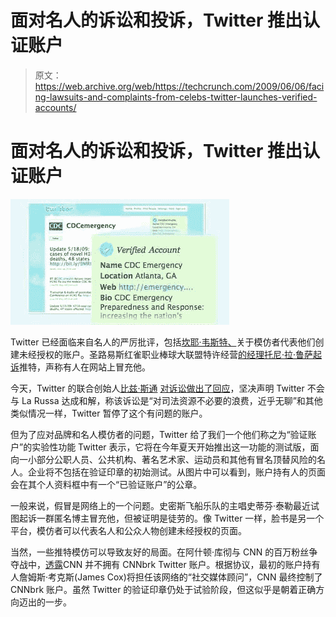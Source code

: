 # 面对名人的诉讼和投诉，Twitter 推出认证账户

> 原文：<https://web.archive.org/web/https://techcrunch.com/2009/06/06/facing-lawsuits-and-complaints-from-celebs-twitter-launches-verified-accounts/>

# 面对名人的诉讼和投诉，Twitter 推出认证账户

![](img/00915bffa75606a8fce86c5e5e39ab1a.png)

Twitter 已经面临来自名人的严厉批评，包括[坎耶·韦斯特、](https://web.archive.org/web/20230403195515/https://techcrunch.com/2009/05/12/kayne-west-is-mad-as-hell-at-twitter-and-hes-not-going-to-take-this-anymore/)关于模仿者代表他们创建未经授权的账户。圣路易斯红雀职业棒球大联盟特许经营[的经理托尼·拉·鲁萨起诉](https://web.archive.org/web/20230403195515/https://techcrunch.com/2009/06/04/hey-there-tony-la-russa-is-suing-twitter/)推特，声称有人在网站上冒充他。

今天，Twitter 的联合创始人[比兹·斯通](https://web.archive.org/web/20230403195515/http://www.crunchbase.com/person/biz-stone) [对诉讼做出了回应](https://web.archive.org/web/20230403195515/http://blog.twitter.com/2009/06/not-playing-ball.html)，坚决声明 Twitter 不会与 La Russa 达成和解，称该诉讼是“对司法资源不必要的浪费，近乎无聊”和其他类似情况一样，Twitter 暂停了这个有问题的账户。

但为了应对品牌和名人模仿者的问题，Twitter 给了我们一个他们称之为“验证账户”的实验性功能 Twitter 表示，它将在今年夏天开始推出这一功能的测试版，面向一小部分公职人员、公共机构、著名艺术家、运动员和其他有冒名顶替风险的名人。企业将不包括在验证印章的初始测试。从图片中可以看到，账户持有人的页面会在其个人资料框中有一个“已验证账户”的公章。

一般来说，假冒是网络上的一个问题。史密斯飞船乐队的主唱史蒂芬·泰勒最近试图起诉一群匿名博主冒充他，但被证明是徒劳的。像 Twitter 一样，脸书是另一个平台，模仿者可以代表名人和公众人物创建未经授权的页面。

当然，一些推特模仿可以导致友好的局面。在阿什顿·库彻与 CNN 的百万粉丝争夺战中，[透露](https://web.archive.org/web/20230403195515/https://techcrunch.com/2009/04/15/confirmed-cnn-acquires-cnnbrk-twitter-account/)CNN 并不拥有 CNNbrk Twitter 账户。根据协议，最初的账户持有人詹姆斯·考克斯(James Cox)将担任该网络的“社交媒体顾问”，CNN 最终控制了 CNNbrk 账户。虽然 Twitter 的验证印章仍处于试验阶段，但这似乎是朝着正确方向迈出的一步。